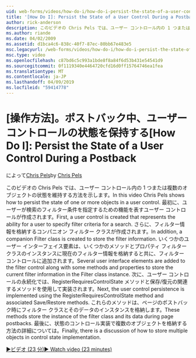 ```yaml
---
uid: web-forms/videos/how-do-i/how-do-i-persist-the-state-of-a-user-control-during-a-postback
title: '[How Do I]: Persist the State of a User Control During a Postback | Microsoft Docs'
author: rick-anderson
description: このビデオの Chris Pels では、ユーザー コントロール内の 1 つまたは複数のオブジェクトの状態を維持する方法を示します。 まず、abilit を表すユーザー コントロールを作成しています.
ms.author: riande
ms.date: 04/02/2009
ms.assetid: d1bca4c6-838c-40f7-87ec-80bb67e483e5
msc.legacyurl: /web-forms/videos/how-do-i/how-do-i-persist-the-state-of-a-user-control-during-a-postback
msc.type: video
ms.openlocfilehash: c87bd6c5c993a1bde8f8a84f6d53b431e54541d9
ms.sourcegitcommit: 0f1119340e4464720cfd16d0ff15764746ea1fea
ms.translationtype: MT
ms.contentlocale: ja-JP
ms.lasthandoff: 04/09/2019
ms.locfileid: "59414778"
---
```

# <a name="how-do-i-persist-the-state-of-a-user-control-during-a-postback"></a><span data-ttu-id="eb93e-103">[操作方法]。ポストバック中、ユーザー コントロールの状態を保持する</span><span class="sxs-lookup"><span data-stu-id="eb93e-103">[How Do I]: Persist the State of a User Control During a Postback</span></span>

<span data-ttu-id="eb93e-104">によって[Chris Pels](https://twitter.com/chrispels)</span><span class="sxs-lookup"><span data-stu-id="eb93e-104">by [Chris Pels](https://twitter.com/chrispels)</span></span>

<span data-ttu-id="eb93e-105">このビデオの Chris Pels では、ユーザー コントロール内の 1 つまたは複数のオブジェクトの状態を維持する方法を示します。</span><span class="sxs-lookup"><span data-stu-id="eb93e-105">In this video Chris Pels shows how to persist the state of one or more objects in a user control.</span></span> <span data-ttu-id="eb93e-106">最初に、ユーザーが検索のフィルター条件を指定するための機能を表すユーザー コントロールが作成されます。</span><span class="sxs-lookup"><span data-stu-id="eb93e-106">First, a user control is created that represents the ability for a user to specify filter criteria for a search.</span></span> <span data-ttu-id="eb93e-107">さらに、フィルター情報を格納するコンパニオン フィルター クラスが作成されます。</span><span class="sxs-lookup"><span data-stu-id="eb93e-107">In addition, a companion Filter class is created to store the filter information.</span></span> <span data-ttu-id="eb93e-108">いくつかのユーザー インターフェイス要素は、いくつかのメソッドとプロパティ フィルター クラスのインスタンスに現在のフィルター情報を格納すると共に、フィルター コントロールに追加されます。</span><span class="sxs-lookup"><span data-stu-id="eb93e-108">Several user interface elements are added to the filter control along with some methods and properties to store the current filter information in the Filter class instance.</span></span> <span data-ttu-id="eb93e-109">次に、ユーザー コントロールの永続化では、RegisterRequiresControlState メソッドと保存/復元の関連するメソッドを使用して実装されます。</span><span class="sxs-lookup"><span data-stu-id="eb93e-109">Next, the user control persistence is implemented using the RegisterRequiresControlState method and associated Save/Restore methods.</span></span> <span data-ttu-id="eb93e-110">これらのメソッドは、ページのポストバック時にフィルター クラスとそのデータのインスタンスを格納します。</span><span class="sxs-lookup"><span data-stu-id="eb93e-110">These methods store the instance of the filter class and its data during page postbacks.</span></span> <span data-ttu-id="eb93e-111">最後に、状態のコントロール実装で複数のオブジェクトを格納する方法の詳細については。</span><span class="sxs-lookup"><span data-stu-id="eb93e-111">Finally, there is a discussion of how to store multiple objects in control state implementation.</span></span>

[<span data-ttu-id="eb93e-112">&#9654;ビデオ (23 分)</span><span class="sxs-lookup"><span data-stu-id="eb93e-112">&#9654; Watch video (23 minutes)</span></span>](https://channel9.msdn.com/Blogs/ASP-NET-Site-Videos/how-do-i-persist-the-state-of-a-user-control-during-a-postback)
